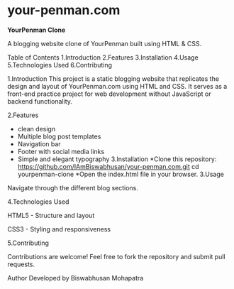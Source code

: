 # your-penman.com
**YourPenman Clone**

A blogging website clone of YourPenman built using HTML & CSS.

Table of Contents
  1.Introduction
  2.Features
  3.Installation
  4.Usage
  5.Technologies Used
  6.Contributing

1.Introduction
    This project is a static blogging website that replicates the design and layout of YourPenman.com using HTML and CSS. It serves as a front-end practice project for web development without JavaScript or backend functionality.

2.Features
  * clean design
  * Multiple blog post templates
  * Navigation bar
  * Footer with social media links
  * Simple and elegant typography
3.Installation
  *Clone this repository:
    https://github.com/IAmBiswabhusan/your-penman.com.git
    cd yourpenman-clone
  *Open the index.html file in your browser.
3.Usage

Navigate through the different blog sections.

4.Technologies Used

HTML5 - Structure and layout

CSS3 - Styling and responsiveness

5.Contributing

Contributions are welcome! Feel free to fork the repository and submit pull requests.


Author
  Developed by Biswabhusan Mohapatra


